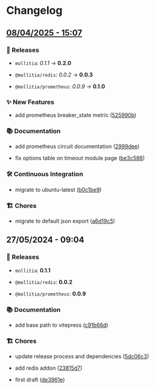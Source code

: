 # Changelog

## [08/04/2025 - 15:07](https://github.com/genesys/mollitia/compare/mollitia@0.1.1...mollitia@0.2.0)

### 🚀 Releases

- `mollitia`: *0.1.1* -> **0.2.0**

- `@mollitia/redis`: *0.0.2* -> **0.0.3**

- `@mollitia/prometheus`: *0.0.9* -> **0.1.0**

### ✨ New Features

- add prometheus breaker_state metric ([525990b](https://github.com/genesys/mollitia/commit/525990b6b10a6990b73009d6ab6af25c1c390b83))

### 📚 Documentation

- add prometheus circuit documentation ([2999dee](https://github.com/genesys/mollitia/commit/2999dee5488c1295acb4f5938d776e6b6d1fe4c3))

- fix options table on timeout module page ([be3c588](https://github.com/genesys/mollitia/commit/be3c588ab1a1520a01116e602dd42b9c15894623))

### 🛠️ Continuous Integration

- migrate to ubuntu-latest ([b0c1be9](https://github.com/genesys/mollitia/commit/b0c1be984c5022b4c7f42e758036e22f48b61cfc))

### 🏗 Chores

- migrate to default json export ([a6d19c5](https://github.com/genesys/mollitia/commit/a6d19c5d6181492ca7791b8b3d8f5809ca8f2bd7))

## 27/05/2024 - 09:04

### 🚀 Releases

- `mollitia`: **0.1.1**

- `@mollitia/redis`: **0.0.2**

- `@mollitia/prometheus`: **0.0.9**

### 📚 Documentation

- add base path to vitepress ([c91b66d](https://github.com/genesys/mollitia/commit/c91b66de79dc879894026e79f6979ad397791196))

### 🏗 Chores

- update release process and dependencies ([5dc06c3](https://github.com/genesys/mollitia/commit/5dc06c3547dd7f64dc79c899eb8ff1dc9f1455e2))

- add redis addon ([23815d7](https://github.com/genesys/mollitia/commit/23815d7a9c4bc153a34ab63fe29528e4c86de48e))

- first draft ([de3961e](https://github.com/genesys/mollitia/commit/de3961e84852f441c970944ac15ad7f2f53cbb9c))
